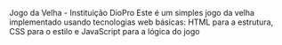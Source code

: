  Jogo da Velha - Instituição DioPro
Este é um simples jogo da velha implementado usando tecnologias web básicas: HTML para a estrutura, CSS para o estilo e JavaScript para a lógica do jogo
